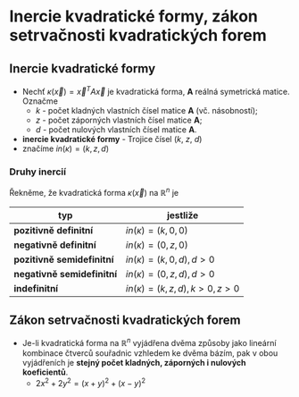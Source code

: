 # Inercie kvadratické formy, zákon setrvačnosti kvadratických forem
## Inercie kvadratické formy
- Nechť $\kappa(\vec{x}) = \vec{x}^{T}A\vec{x}$ je kvadratická forma, **A** reálná symetrická matice. Označme
	- $k$ - počet kladných vlastních čísel matice **A** (vč. násobností);
	- $z$ - počet záporných vlastních čísel matice **A**;
	- $d$ - počet nulových vlastních čísel matice **A**.
- **inercie kvadratické formy** - Trojice čísel ($k$, $z$, $d$)
- značíme $in(\kappa) = (k, z, d)$

### Druhy inercií

Řekněme, že kvadratická forma $\kappa(\vec{x})$ na $\mathbb{R}^n$ je

| typ                         | jestliže                               |
| --------------------------- | -------------------------------------- |
| **pozitivně definitní**     | $in(\kappa) = (k, 0, 0)$               |
| **negativně definitní**     | $in(\kappa) = (0, z, 0)$               |
| **pozitivně semidefinitní** | $in(\kappa) = (k, 0, d), d > 0$        |
| **negativně semidefinitní** | $in(\kappa) = (0, z, d), d > 0$        |
| **indefinitní**             | $in(\kappa) = (k, z, d), k > 0, z > 0$ |

## Zákon setrvačnosti kvadratických forem
- Je-li kvadratická forma na $\mathbb{R}^n$ vyjádřena dvěma způsoby jako lineární kombinace čtverců souřadnic vzhledem ke dvěma bázím, pak v obou vyjádřeních je **stejný počet kladných, záporných i nulových koeficientů**.
	- $2x^2 + 2y^2 = (x+y)^2 + (x-y)^2$